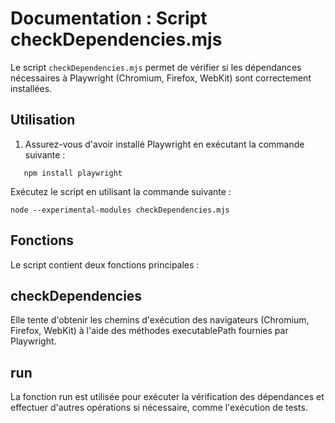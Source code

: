 # Documentation : Script checkDependencies.mjs

Le script `checkDependencies.mjs` permet de vérifier si les dépendances nécessaires à Playwright 
(Chromium, Firefox, WebKit) sont correctement installées.

## Utilisation

1. Assurez-vous d'avoir installé Playwright en exécutant la commande suivante :

```shell
   npm install playwright
```

Exécutez le script en utilisant la commande suivante :

```shell
node --experimental-modules checkDependencies.mjs
```

## Fonctions
Le script contient deux fonctions principales :

## checkDependencies
Elle tente d'obtenir les chemins d'exécution des navigateurs (Chromium, Firefox, WebKit) à l'aide des méthodes 
executablePath fournies par Playwright.

## run
La fonction run est utilisée pour exécuter la vérification des dépendances et effectuer d'autres opérations si 
nécessaire, comme l'exécution de tests.